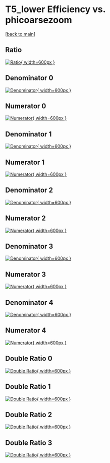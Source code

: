 # T5_lower Efficiency vs. phicoarsezoom

[[back to main](./)]



## Ratio

[![Ratio](../mtv/var/T5_lower_base_11_-1_eff_phicoarsezoom.png){ width=600px }](../mtv/var/T5_lower_base_11_-1_eff_phicoarsezoom.pdf)

## Denominator 0

[![Denominator](../mtv/den/T5_lower_base_11_-1_eff_phicoarsezoom_den0.png){ width=600px }](../mtv/den/T5_lower_base_11_-1_eff_phicoarsezoom_den0.pdf)

## Numerator 0

[![Numerator](../mtv/num/T5_lower_base_11_-1_eff_phicoarsezoom_num0.png){ width=600px }](../mtv/num/T5_lower_base_11_-1_eff_phicoarsezoom_num0.pdf)

## Denominator 1

[![Denominator](../mtv/den/T5_lower_base_11_-1_eff_phicoarsezoom_den1.png){ width=600px }](../mtv/den/T5_lower_base_11_-1_eff_phicoarsezoom_den1.pdf)

## Numerator 1

[![Numerator](../mtv/num/T5_lower_base_11_-1_eff_phicoarsezoom_num1.png){ width=600px }](../mtv/num/T5_lower_base_11_-1_eff_phicoarsezoom_num1.pdf)

## Denominator 2

[![Denominator](../mtv/den/T5_lower_base_11_-1_eff_phicoarsezoom_den2.png){ width=600px }](../mtv/den/T5_lower_base_11_-1_eff_phicoarsezoom_den2.pdf)

## Numerator 2

[![Numerator](../mtv/num/T5_lower_base_11_-1_eff_phicoarsezoom_num2.png){ width=600px }](../mtv/num/T5_lower_base_11_-1_eff_phicoarsezoom_num2.pdf)

## Denominator 3

[![Denominator](../mtv/den/T5_lower_base_11_-1_eff_phicoarsezoom_den3.png){ width=600px }](../mtv/den/T5_lower_base_11_-1_eff_phicoarsezoom_den3.pdf)

## Numerator 3

[![Numerator](../mtv/num/T5_lower_base_11_-1_eff_phicoarsezoom_num3.png){ width=600px }](../mtv/num/T5_lower_base_11_-1_eff_phicoarsezoom_num3.pdf)

## Denominator 4

[![Denominator](../mtv/den/T5_lower_base_11_-1_eff_phicoarsezoom_den4.png){ width=600px }](../mtv/den/T5_lower_base_11_-1_eff_phicoarsezoom_den4.pdf)

## Numerator 4

[![Numerator](../mtv/num/T5_lower_base_11_-1_eff_phicoarsezoom_num4.png){ width=600px }](../mtv/num/T5_lower_base_11_-1_eff_phicoarsezoom_num4.pdf)

## Double Ratio 0

[![Double Ratio](../mtv/ratio/T5_lower_base_11_-1_eff_phicoarsezoom_ratio0.png){ width=600px }](../mtv/ratio/T5_lower_base_11_-1_eff_phicoarsezoom_ratio0.pdf)

## Double Ratio 1

[![Double Ratio](../mtv/ratio/T5_lower_base_11_-1_eff_phicoarsezoom_ratio1.png){ width=600px }](../mtv/ratio/T5_lower_base_11_-1_eff_phicoarsezoom_ratio1.pdf)

## Double Ratio 2

[![Double Ratio](../mtv/ratio/T5_lower_base_11_-1_eff_phicoarsezoom_ratio2.png){ width=600px }](../mtv/ratio/T5_lower_base_11_-1_eff_phicoarsezoom_ratio2.pdf)

## Double Ratio 3

[![Double Ratio](../mtv/ratio/T5_lower_base_11_-1_eff_phicoarsezoom_ratio3.png){ width=600px }](../mtv/ratio/T5_lower_base_11_-1_eff_phicoarsezoom_ratio3.pdf)

